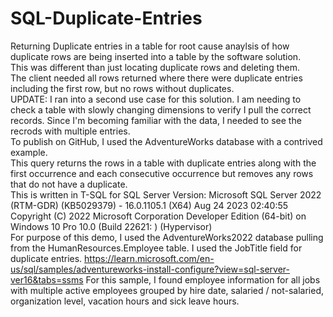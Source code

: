 # SQL-Duplicate-Entries
Returning Duplicate entries in a table for root cause anaylsis of how duplicate rows are being inserted into a table by the software solution.  
This was different than just locating duplicate rows and deleting them.  <br>
The client needed all rows returned where there were duplicate entries including the first row, but no rows without duplicates.  <br>
UPDATE: I ran into a second use case for this solution.  I am needing to check a table with slowly changing dimensions to verify I pull the correct records.  Since I'm becoming familiar with the data, I needed to see the recrods with multiple entries. <br>
To publish on GitHub, I used the AdventureWorks database with a contrived example. <br>
This query returns the rows in a table with duplicate entries along with the first occurrence and each consecutive occurrence but removes any rows that do not have a duplicate. <br>
This is written in T-SQL for SQL Server Version:  Microsoft SQL Server 2022 (RTM-GDR) (KB5029379) - 16.0.1105.1 (X64)   Aug 24 2023 02:40:55   Copyright (C) 2022 Microsoft Corporation  Developer Edition (64-bit) on Windows 10 Pro 10.0 <X64> (Build 22621: ) (Hypervisor) <br>
For purpose of this demo, I used the AdventureWorks2022 database pulling from the HumanResources.Employee table.  I used the JobTitle field for duplicate entries. https://learn.microsoft.com/en-us/sql/samples/adventureworks-install-configure?view=sql-server-ver16&tabs=ssms
For this sample, I found employee information for all jobs with multiple active employees grouped by hire date, salaried / not-salaried, organization level, vacation hours and sick leave hours.   
